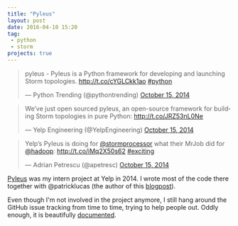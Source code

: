 ```yaml
---
title: "Pyleus"
layout: post
date: 2016-04-10 15:20
tag:
 - python
 - storm
projects: true
---
```


<blockquote class="twitter-tweet" data-lang="en"><p lang="en" dir="ltr">pyleus - Pyleus is a Python framework for developing and launching Storm topologies. <a href="http://t.co/cYGLCkk1ao">http://t.co/cYGLCkk1ao</a> <a href="https://twitter.com/hashtag/python?src=hash">#python</a></p>&mdash; Python Trending (@pythontrending) <a href="https://twitter.com/pythontrending/status/522493412113920000">October 15, 2014</a></blockquote>
<script async src="//platform.twitter.com/widgets.js" charset="utf-8"></script>

<blockquote class="twitter-tweet" data-lang="en"><p lang="en" dir="ltr">We’ve just open sourced pyleus, an open-source framework for building Storm topologies in pure Python: <a href="http://t.co/JRZ53nL0Ne">http://t.co/JRZ53nL0Ne</a></p>&mdash; Yelp Engineering (@YelpEngineering) <a href="https://twitter.com/YelpEngineering/status/522457196194308097">October 15, 2014</a></blockquote>
<script async src="//platform.twitter.com/widgets.js" charset="utf-8"></script>

<blockquote class="twitter-tweet" data-lang="en"><p lang="en" dir="ltr">Yelp’s Pyleus is doing for <a href="https://twitter.com/stormprocessor">@stormprocessor</a> what their MrJob did for <a href="https://twitter.com/hadoop">@hadoop</a>: <a href="http://t.co/iMq2X50s62">http://t.co/iMq2X50s62</a> <a href="https://twitter.com/hashtag/exciting?src=hash">#exciting</a></p>&mdash; Adrian Petrescu (@apetresc) <a href="https://twitter.com/apetresc/status/522484991066771456">October 15, 2014</a></blockquote>
<script async src="//platform.twitter.com/widgets.js" charset="utf-8"></script>

[Pyleus](https://github.com/Yelp/pyleus) was my intern project at Yelp in 2014. I wrote most of the code there together with @patricklucas (the author of this [blogpost](http://engineeringblog.yelp.com/2014/10/introducing-pyleus.html)).

Even though I'm not involved in the project anymore, I still hang around the GitHub issue tracking from time to time, trying to help people out. Oddly enough, it is beautifully [documented](https://yelp.github.io/pyleus/).
